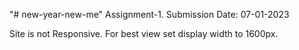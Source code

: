 "# new-year-new-me" 
Assignment-1.
Submission Date: 07-01-2023

Site is not Responsive.
For best view set display width to 1600px.
